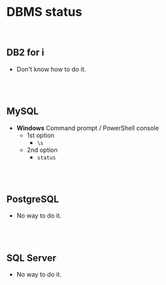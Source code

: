 # DBMS status
<br />

## DB2 for i

* Don't know how to do it.
<br />
<br />

## MySQL

* **Windows** Command prompt / PowerShell console
    * 1st option
        * `\s`
    * 2nd option
        * `status`
<br />
<br />

## PostgreSQL

* No way to do it.
<br />
<br />

## SQL Server

* No way to do it.
